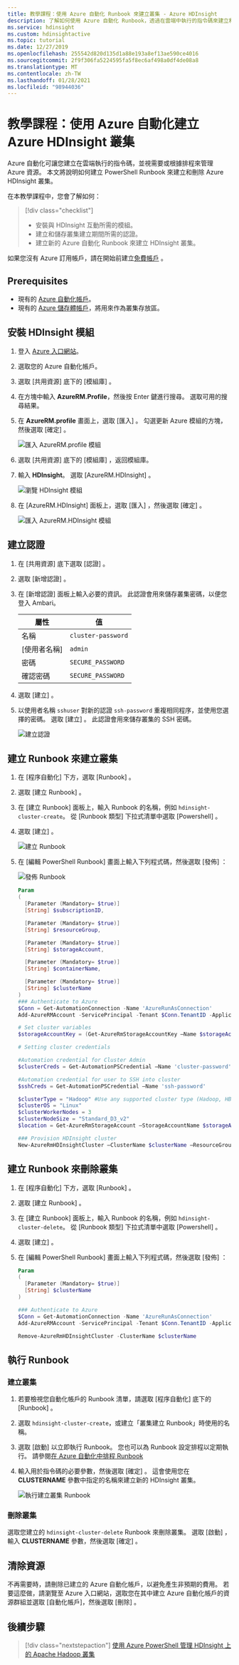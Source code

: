 ```yaml
---
title: 教學課程：使用 Azure 自動化 Runbook 來建立叢集 - Azure HDInsight
description: 了解如何使用 Azure 自動化 Runbook，透過在雲端中執行的指令碼來建立和刪除 Azure HDInsight 叢集。
ms.service: hdinsight
ms.custom: hdinsightactive
ms.topic: tutorial
ms.date: 12/27/2019
ms.openlocfilehash: 255542d820d135d1a88e193a8ef13ae590ce4016
ms.sourcegitcommit: 2f9f306fa5224595fa5f8ec6af498a0df4de08a8
ms.translationtype: MT
ms.contentlocale: zh-TW
ms.lasthandoff: 01/28/2021
ms.locfileid: "98944036"
---
```

# <a name="tutorial-create-azure-hdinsight-clusters-with-azure-automation"></a>教學課程：使用 Azure 自動化建立 Azure HDInsight 叢集

Azure 自動化可讓您建立在雲端執行的指令碼，並視需要或根據排程來管理 Azure 資源。 本文將說明如何建立 PowerShell Runbook 來建立和刪除 Azure HDInsight 叢集。

在本教學課程中，您會了解如何：

> [!div class="checklist"]
> * 安裝與 HDInsight 互動所需的模組。
> * 建立和儲存叢集建立期間所需的認證。
> * 建立新的 Azure 自動化 Runbook 來建立 HDInsight 叢集。

如果您沒有 Azure 訂用帳戶，請在開始前建立[免費帳戶](https://azure.microsoft.com/free/?WT.mc_id=A261C142F) 。

## <a name="prerequisites"></a>Prerequisites

* 現有的 [Azure 自動化帳戶](../automation/automation-quickstart-create-account.md)。
* 現有的 [Azure 儲存體帳戶](../storage/common/storage-account-create.md)，將用來作為叢集存放區。

## <a name="install-hdinsight-modules"></a>安裝 HDInsight 模組

1. 登入 [Azure 入口網站](https://portal.azure.com)。
1. 選取您的 Azure 自動化帳戶。
1. 選取 [共用資源]  底下的 [模組庫]  。
1. 在方塊中輸入 **AzureRM.Profile**，然後按 Enter 鍵進行搜尋。 選取可用的搜尋結果。
1. 在 **AzureRM.profile** 畫面上，選取 [匯入]  。 勾選更新 Azure 模組的方塊，然後選取 [確定]  。

    ![匯入 AzureRM.profile 模組](./media/manage-clusters-runbooks/import-azurermprofile-module.png)

1. 選取 [共用資源]  底下的 [模組庫]  ，返回模組庫。
1. 輸入 **HDInsight**。 選取 [AzureRM.HDInsight]  。

    ![瀏覽 HDInsight 模組](./media/manage-clusters-runbooks/browse-modules-hdinsight.png)

1. 在 [AzureRM.HDInsight]  面板上，選取 [匯入]  ，然後選取 [確定]  。

    ![匯入 AzureRM.HDInsight 模組](./media/manage-clusters-runbooks/import-azurermhdinsight-module.png)

## <a name="create-credentials"></a>建立認證

1. 在 [共用資源]  底下選取 [認證]  。
1. 選取 [新增認證]  。
1. 在 [新增認證]  面板上輸入必要的資訊。 此認證會用來儲存叢集密碼，以便您登入 Ambari。

    | 屬性 | 值 |
    | --- | --- |
    | 名稱 | `cluster-password` |
    | [使用者名稱] | `admin` |
    | 密碼 | `SECURE_PASSWORD` |
    | 確認密碼 | `SECURE_PASSWORD` |

1. 選取 [建立]  。
1. 以使用者名稱 `sshuser` 對新的認證 `ssh-password` 重複相同程序，並使用您選擇的密碼。 選取 [建立]  。 此認證會用來儲存叢集的 SSH 密碼。

    ![建立認證](./media/manage-clusters-runbooks/create-credentials.png)

## <a name="create-a-runbook-to-create-a-cluster"></a>建立 Runbook 來建立叢集

1. 在 [程序自動化]  下方，選取 [Runbook]  。
1. 選取 [建立 Runbook]  。
1. 在 [建立 Runbook]  面板上，輸入 Runbook 的名稱，例如 `hdinsight-cluster-create`。 從 [Runbook 類型]  下拉式清單中選取 [Powershell]  。
1. 選取 [建立]  。

    ![建立 Runbook](./media/manage-clusters-runbooks/create-runbook.png)

1. 在 [編輯 PowerShell Runbook]  畫面上輸入下列程式碼，然後選取 [發佈]  ：

    ![發佈 Runbook](./media/manage-clusters-runbooks/publish-runbook.png)

    ```powershell
    Param
    (
      [Parameter (Mandatory= $true)]
      [String] $subscriptionID,
    
      [Parameter (Mandatory= $true)]
      [String] $resourceGroup,
    
      [Parameter (Mandatory= $true)]
      [String] $storageAccount,
    
      [Parameter (Mandatory= $true)]
      [String] $containerName,
    
      [Parameter (Mandatory= $true)]
      [String] $clusterName
    )
    ### Authenticate to Azure 
    $Conn = Get-AutomationConnection -Name 'AzureRunAsConnection'
    Add-AzureRMAccount -ServicePrincipal -Tenant $Conn.TenantID -ApplicationId $Conn.ApplicationID -CertificateThumbprint $Conn.CertificateThumbprint
    
    # Set cluster variables
    $storageAccountKey = (Get-AzureRmStorageAccountKey –Name $storageAccount –ResourceGroupName $resourceGroup)[0].value 
    
    # Setting cluster credentials
    
    #Automation credential for Cluster Admin
    $clusterCreds = Get-AutomationPSCredential –Name 'cluster-password'
    
    #Automation credential for user to SSH into cluster
    $sshCreds = Get-AutomationPSCredential –Name 'ssh-password' 
    
    $clusterType = "Hadoop" #Use any supported cluster type (Hadoop, HBase, Storm, etc.)
    $clusterOS = "Linux"
    $clusterWorkerNodes = 3
    $clusterNodeSize = "Standard_D3_v2"
    $location = Get-AzureRmStorageAccount –StorageAccountName $storageAccount –ResourceGroupName $resourceGroup | %{$_.Location}
    
    ### Provision HDInsight cluster
    New-AzureRmHDInsightCluster –ClusterName $clusterName –ResourceGroupName $resourceGroup –Location $location –DefaultStorageAccountName "$storageAccount.blob.core.windows.net" –DefaultStorageAccountKey $storageAccountKey -DefaultStorageContainer $containerName –ClusterType $clusterType –OSType $clusterOS –Version “3.6” –HttpCredential $clusterCreds –SshCredential $sshCreds –ClusterSizeInNodes $clusterWorkerNodes –HeadNodeSize $clusterNodeSize –WorkerNodeSize $clusterNodeSize
    ```

## <a name="create-a-runbook-to-delete-a-cluster"></a>建立 Runbook 來刪除叢集

1. 在 [程序自動化]  下方，選取 [Runbook]  。
1. 選取 [建立 Runbook]  。
1. 在 [建立 Runbook]  面板上，輸入 Runbook 的名稱，例如 `hdinsight-cluster-delete`。 從 [Runbook 類型]  下拉式清單中選取 [Powershell]  。
1. 選取 [建立]  。
1. 在 [編輯 PowerShell Runbook]  畫面上輸入下列程式碼，然後選取 [發佈]  ：

    ```powershell
    Param
    (
      [Parameter (Mandatory= $true)]
      [String] $clusterName
    )
    
    ### Authenticate to Azure 
    $Conn = Get-AutomationConnection -Name 'AzureRunAsConnection'
    Add-AzureRMAccount -ServicePrincipal -Tenant $Conn.TenantID -ApplicationId $Conn.ApplicationID -CertificateThumbprint $Conn.CertificateThumbprint
    
    Remove-AzureRmHDInsightCluster -ClusterName $clusterName
    ```

## <a name="execute-runbooks"></a>執行 Runbook

### <a name="create-a-cluster"></a>建立叢集

1. 若要檢視您自動化帳戶的 Runbook 清單，請選取 [程序自動化]  底下的 [Runbook]  。
1. 選取 `hdinsight-cluster-create`，或建立「叢集建立 Runbook」時使用的名稱。
1. 選取 [啟動]  以立即執行 Runbook。 您也可以為 Runbook 設定排程以定期執行。 請參閱[在 Azure 自動化中排程 Runbook](../automation/shared-resources/schedules.md)
1. 輸入用於指令碼的必要參數，然後選取 [確定]  。 這會使用您在 **CLUSTERNAME** 參數中指定的名稱來建立新的 HDInsight 叢集。

    ![執行建立叢集 Runbook](./media/manage-clusters-runbooks/execute-create-runbook.png)

### <a name="delete-a-cluster"></a>刪除叢集

選取您建立的 `hdinsight-cluster-delete` Runbook 來刪除叢集。 選取 [啟動]  ，輸入 **CLUSTERNAME** 參數，然後選取 [確定]  。

## <a name="clean-up-resources"></a>清除資源

不再需要時，請刪除已建立的 Azure 自動化帳戶，以避免產生非預期的費用。 若要這麼做，請瀏覽至 Azure 入口網站，選取您在其中建立 Azure 自動化帳戶的資源群組並選取 [自動化帳戶]，然後選取 [刪除]  。

## <a name="next-steps"></a>後續步驟

> [!div class="nextstepaction"]
> [使用 Azure PowerShell 管理 HDInsight 上的 Apache Hadoop 叢集](hdinsight-administer-use-powershell.md)